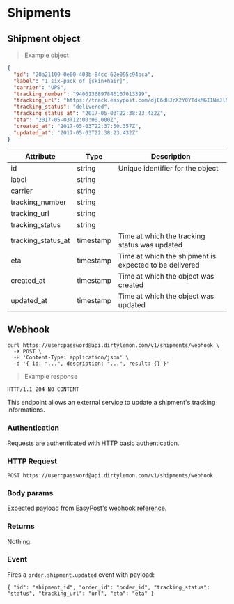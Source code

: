 # Shipments

## Shipment object

> Example object

```json
{
  "id": "20a21109-0e00-403b-84cc-62e095c94bca",
  "label": "1 six-pack of [skin+hair]",
  "carrier": "UPS",
  "tracking_number": "9400136897846107013399",
  "tracking_url": "https://track.easypost.com/djE6dHJrX2Y0YTdkMGI1NmJlNDQ1MzdhMjMzN2M2ODlmMGM2OTdm",
  "tracking_status": "delivered",
  "tracking_status_at": "2017-05-03T22:38:23.432Z",
  "eta": "2017-05-03T12:00:00.000Z",
  "created_at": "2017-05-03T22:37:50.357Z",
  "updated_at": "2017-05-03T22:38:23.432Z"
}
```

| Attribute  | Type     | Description |
| ---------- | -------- | ------------|
| id                  | string | Unique identifier for the object |
| label               | string | |
| carrier             | string | |
| tracking_number     | string | |
| tracking_url        | string | |
| tracking_status     | string | |
| tracking_status_at  | timestamp | Time at which the tracking status was updated |
| eta | timestamp     | Time at which the shipment is expected to be delivered |
| created_at          | timestamp | Time at which the object was created |
| updated_at          | timestamp | Time at which the object was updated |


## Webhook

```shell
curl https://user:password@api.dirtylemon.com/v1/shipments/webhook \
  -X POST \
  -H 'Content-Type: application/json' \
  -d '{ id: "...", description: "...", result: {} }'
```

> Example response

```http
HTTP/1.1 204 NO CONTENT
```

This endpoint allows an external service to update a shipment's tracking informations.

### Authentication

Requests are authenticated with HTTP basic authentication.

### HTTP Request

`POST https://user:password@api.dirtylemon.com/v1/shipments/webhook`

### Body params

Expected payload from [EasyPost's webhook reference](https://www.easypost.com/webhooks-guide).

### Returns

Nothing.

### Event

Fires a `order.shipment.updated` event with payload:

`{
  "id": "shipment_id",
  "order_id": "order_id",
  "tracking_status": "status",
  "tracking_url": "url",
  "eta": "eta"
}`

